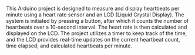 This Arduino project is designed to measure and display heartbeats per minute using a heart rate sensor and an LCD (Liquid Crystal Display).
The system is initiated by pressing a button, after which it counts the number of heartbeats over a 10-second interval.
The heart rate is then calculated and displayed on the LCD.
The project utilizes a timer to keep track of the time, and the LCD provides real-time updates on the current heartbeat count, time elapsed, and calculated heartbeats per minute.
